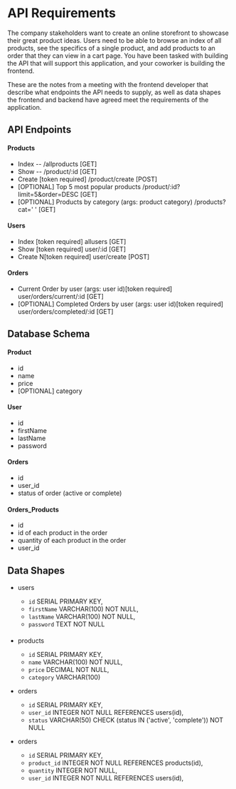 # API Requirements

The company stakeholders want to create an online storefront to showcase their great product ideas. Users need to be able to browse an index of all products, see the specifics of a single product, and add products to an order that they can view in a cart page. You have been tasked with building the API that will support this application, and your coworker is building the frontend.

These are the notes from a meeting with the frontend developer that describe what endpoints the API needs to supply, as well as data shapes the frontend and backend have agreed meet the requirements of the application.

## API Endpoints

#### Products

- Index -- /allproducts [GET]
- Show -- /product/:id [GET]
- Create [token required] /product/create [POST]
- [OPTIONAL] Top 5 most popular products /product/:id?limit=5&order=DESC [GET]
- [OPTIONAL] Products by category (args: product category) /products?cat=' ' [GET]

#### Users

- Index [token required] allusers [GET]
- Show [token required] user/:id [GET]
- Create N[token required] user/create [POST]

#### Orders

- Current Order by user (args: user id)[token required] user/orders/current/:id [GET]
- [OPTIONAL] Completed Orders by user (args: user id)[token required] user/orders/completed/:id [GET]

## Database Schema

#### Product

- id
- name
- price
- [OPTIONAL] category

#### User

- id
- firstName
- lastName
- password

#### Orders

- id
- user_id
- status of order (active or complete)

#### Orders_Products

- id
- id of each product in the order
- quantity of each product in the order
- user_id

## Data Shapes

- users

  - `id` SERIAL PRIMARY KEY,
  - `firstName` VARCHAR(100) NOT NULL,
  - `lastName` VARCHAR(100) NOT NULL,
  - `password` TEXT NOT NULL

####

- products

  - `id` SERIAL PRIMARY KEY,
  - `name` VARCHAR(100) NOT NULL,
  - `price` DECIMAL NOT NULL,
  - `category` VARCHAR(100)

- orders

  - `id` SERIAL PRIMARY KEY,
  - `user_id` INTEGER NOT NULL REFERENCES users(id),
  - `status` VARCHAR(50) CHECK (status IN ('active', 'complete')) NOT NULL

- orders
  - `id` SERIAL PRIMARY KEY,
  - `product_id` INTEGER NOT NULL REFERENCES products(id),
  - `quantity` INTEGER NOT NULL,
  - `user_id` INTEGER NOT NULL REFERENCES users(id),
